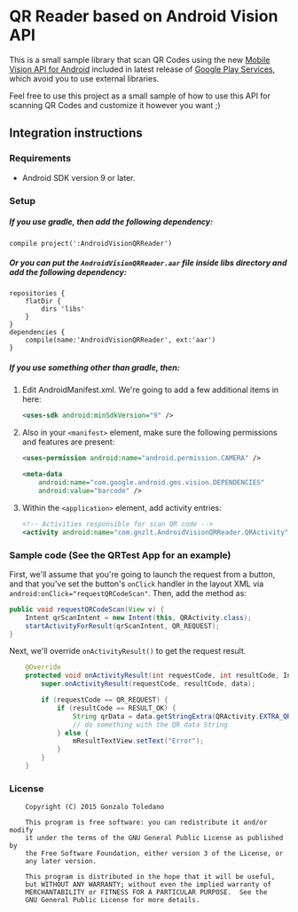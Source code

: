 QR Reader based on Android Vision API
========================

This is a small sample library that scan QR Codes using the new [Mobile Vision API for Android](https://developers.google.com/vision/) included in latest release of [Google Play Services](http://android-developers.blogspot.com.es/2015/08/barcode-detection-in-google-play.html), which avoid you to use external libraries.

Feel free to use this project as a small sample of how to use this API for scanning QR Codes and customize it however you want ;)

Integration instructions
------------------------

### Requirements

*   Android SDK version 9 or later.

### Setup


##### If you use gradle, then add the following dependency:

```
compile project(':AndroidVisionQRReader')
```

##### Or you can put the `AndroidVisionQRReader.aar` file inside libs directory and add the following dependency:


```
repositories {
    flatDir {
        dirs 'libs'
    }
}
dependencies {
    compile(name:'AndroidVisionQRReader', ext:'aar')
}
```


##### If you use something other than gradle, then:

1. Edit AndroidManifest.xml. We're going to add a few additional items in here:

    ```xml
    <uses-sdk android:minSdkVersion="9" />
    ```

2. Also in your `<manifest>` element, make sure the following permissions and features are present:

    ```xml
    <uses-permission android:name="android.permission.CAMERA" />

    <meta-data
        android:name="com.google.android.gms.vision.DEPENDENCIES"
        android:value="barcode" />
    ```

3. Within the `<application>` element, add activity entries:

    ```xml
    <!-- Activities responsible for scan QR code -->
    <activity android:name="com.gnzlt.AndroidVisionQRReader.QRActivity" />
    ```

### Sample code  (See the QRTest App for an example)

First, we'll assume that you're going to launch the request from a button,
and that you've set the button's `onClick` handler in the layout XML via `android:onClick="requestQRCodeScan"`.
Then, add the method as:

```java
public void requestQRCodeScan(View v) {
    Intent qrScanIntent = new Intent(this, QRActivity.class);
    startActivityForResult(qrScanIntent, QR_REQUEST);
}
```

Next, we'll override `onActivityResult()` to get the request result.

```java
    @Override
    protected void onActivityResult(int requestCode, int resultCode, Intent data) {
        super.onActivityResult(requestCode, resultCode, data);

        if (requestCode == QR_REQUEST) {
            if (resultCode == RESULT_OK) {
                String qrData = data.getStringExtra(QRActivity.EXTRA_QR_RESULT);
                // do something with the QR data String
            } else {
                mResultTextView.setText("Error");
            }
        }
    }
```



### License
```
    Copyright (C) 2015 Gonzalo Toledano

    This program is free software: you can redistribute it and/or modify
    it under the terms of the GNU General Public License as published by
    the Free Software Foundation, either version 3 of the License, or
    any later version.

    This program is distributed in the hope that it will be useful,
    but WITHOUT ANY WARRANTY; without even the implied warranty of
    MERCHANTABILITY or FITNESS FOR A PARTICULAR PURPOSE.  See the
    GNU General Public License for more details.
```
